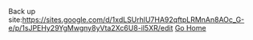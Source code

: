 Back up site:https://sites.google.com/d/1xdLSUrhlU7HA92qftpLRMnAn8AOc_G-e/p/1sJPEHy29YgMwgny8yVta2Xc6U8-il5XR/edit
[Go Home](index.md)

